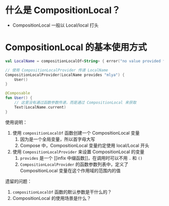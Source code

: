 # 什么是 CompositionLocal？


- CompositionLocal 一般以 Local/local 打头

# CompositionLocal 的基本使用方式

```kotlin
val LocalName = compositionLocalOf<String> { error("no value provided for name") }

// 使用 CompositionLocalProvider 传递 LocalName
CompositionLocalProvider(LocalName provides "mlya") {  
    User()  
}

@Composable  
fun User() {  
	// 这里没有通过函数参数传递，而是通过 CompositionLocal 来获取
    Text(LocalName.current)  
}
```

使用说明：

1. 使用 `compositionLocalOf` 函数创建一个 CompositionLocal 变量
	1. 因为是一个全局变量，所以首字母大写
	2. Compose 中，CompositionLocal 变量约定使用 local/Local 开头
2. 使用 `CompositionLocalProvider` 来设置 CompositionLocal 的变量
	1. `provides` 是一个 [[infix 中缀函数]]，在调用时可以不用 `.` 和 `()`
	2. `CompositionLocalProvider` 的函数参数列表中，定义了 CompositionLocal 变量在这个作用域的范围内的值

遗留的问题：

1. `compositionLocalOf` 函数的默认参数是干什么的？
2. CompositionLocal 的使用场景是什么？

#